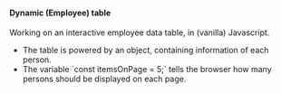 <h4>Dynamic (Employee) table</h4>

Working on an interactive employee data table, in (vanilla) Javascript.

<ul>
<li>The table is powered by an object, containing information of each person. </li>
<li>The variable `const itemsOnPage = 5;` tells the browser how many persons should be displayed on each page.</li>
</ul>
